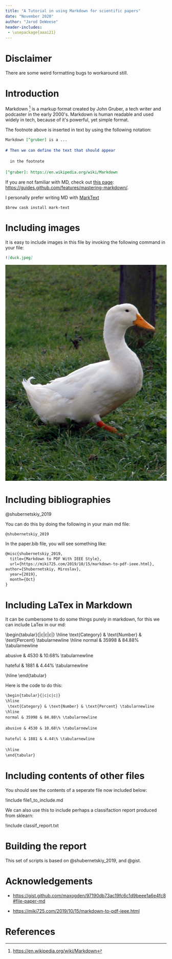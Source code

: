 ```yaml
---
title: "A Tutorial in using Markdown for scientific papers"
date: "November 2020"
author: "Jarod DeWeese" 
header-includes:
 - \usepackage{aaai21}
---
```


# Disclaimer

There are some weird formatting bugs to workaround still.

# Introduction

Markdown [^gruber] is a markup format created by John Gruber, a tech writer and podcaster in the early 2000's. Markdown is human readable and used widely in tech, because of it's powerful, yet simple format.

The footnote above is inserted  in text by using the following notation:

```md
Markdown [^gruber] is a ...

# Then we can define the text that should appear

  in the footnote

[^gruber]: https://en.wikipedia.org/wiki/Markdown
```

If you are not familiar with MD, check out [this page](https://guides.github.com/features/mastering-markdown/): https://guides.github.com/features/mastering-markdown/.



I personally prefer writing MD with [MarkText](https://github.com/marktext/marktext) 

```shell
$brew cask install mark-text
```

[^gruber]: https://en.wikipedia.org/wiki/Markdown

# Including images

It is easy to include images in this file by invoking the following command in your file:

```md
![duck.jpeg]
```

![Here is a duck!](./duck.jpeg)

# Including bibliographies

@shubernetskiy_2019

You can do this by doing the following in your main md file:

```md
@shubernetskiy_2019
```

In the paper.bib file, you will see something like:

```
@misc{shubernetskiy_2019,
  title={Markdown to PDF With IEEE Style},
  url={https://miki725.com/2019/10/15/markdown-to-pdf-ieee.html}, author={Shubernetskiy, Miroslav},
  year={2019},
  month={Oct}
}
```

# Including LaTex in Markdown

It can be cumbersome to do some things purely in markdown, for this we can include LaTex in our md:

\begin{tabular}{|c|c|c|}
\hline
 \text{Category} & \text{Number} & \text{Percent} \tabularnewline
\hline
normal & 35998 & 84.88\% \tabularnewline

abusive & 4530 & 10.68\% \tabularnewline

hateful & 1881 & 4.44\% \tabularnewline

\hline
\end{tabular}

Here is the code to do this:

```md
\begin{tabular}{|c|c|c|}
\hline
 \text{Category} & \text{Number} & \text{Percent} \tabularnewline
\hline
normal & 35998 & 84.88\% \tabularnewline

abusive & 4530 & 10.68\% \tabularnewline

hateful & 1881 & 4.44\% \tabularnewline

\hline
\end{tabular}
```

# Including contents of other files

<!-- ## No part of speech

TODO INCLUDE non POS TAGGED RESULTS, AND COMPARED TO THE POS TAGGED -->

You should see the contents of a seperate file now included below:

!include file1_to_include.md



We can also use this to include perhaps a classifaction report produced from sklearn:



!include classif_report.txt

# Building the report

This set of scripts is based on @shubernetskiy_2019, and @gist.

# Acknowledgements

- https://gist.github.com/maxogden/97190db73ac19fc6c1d9beee1a6e4fc8#file-paper-md

- https://miki725.com/2019/10/15/markdown-to-pdf-ieee.html

# References
